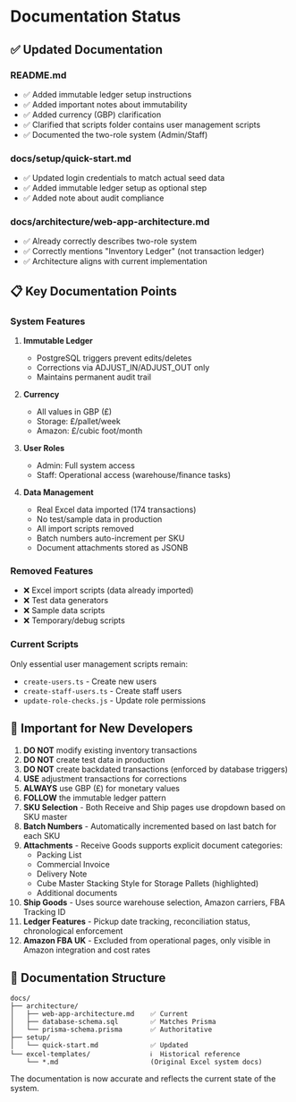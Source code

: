 # Documentation Status

## ✅ Updated Documentation

### README.md
- ✅ Added immutable ledger setup instructions
- ✅ Added important notes about immutability
- ✅ Added currency (GBP) clarification
- ✅ Clarified that scripts folder contains user management scripts
- ✅ Documented the two-role system (Admin/Staff)

### docs/setup/quick-start.md
- ✅ Updated login credentials to match actual seed data
- ✅ Added immutable ledger setup as optional step
- ✅ Added note about audit compliance

### docs/architecture/web-app-architecture.md
- ✅ Already correctly describes two-role system
- ✅ Correctly mentions "Inventory Ledger" (not transaction ledger)
- ✅ Architecture aligns with current implementation

## 📋 Key Documentation Points

### System Features
1. **Immutable Ledger**
   - PostgreSQL triggers prevent edits/deletes
   - Corrections via ADJUST_IN/ADJUST_OUT only
   - Maintains permanent audit trail

2. **Currency**
   - All values in GBP (£)
   - Storage: £/pallet/week
   - Amazon: £/cubic foot/month

3. **User Roles**
   - Admin: Full system access
   - Staff: Operational access (warehouse/finance tasks)

4. **Data Management**
   - Real Excel data imported (174 transactions)
   - No test/sample data in production
   - All import scripts removed
   - Batch numbers auto-increment per SKU
   - Document attachments stored as JSONB

### Removed Features
- ❌ Excel import scripts (data already imported)
- ❌ Test data generators
- ❌ Sample data scripts
- ❌ Temporary/debug scripts

### Current Scripts
Only essential user management scripts remain:
- `create-users.ts` - Create new users
- `create-staff-users.ts` - Create staff users
- `update-role-checks.js` - Update role permissions

## 🚨 Important for New Developers

1. **DO NOT** modify existing inventory transactions
2. **DO NOT** create test data in production
3. **DO NOT** create backdated transactions (enforced by database triggers)
4. **USE** adjustment transactions for corrections
5. **ALWAYS** use GBP (£) for monetary values
6. **FOLLOW** the immutable ledger pattern
7. **SKU Selection** - Both Receive and Ship pages use dropdown based on SKU master
8. **Batch Numbers** - Automatically incremented based on last batch for each SKU
9. **Attachments** - Receive Goods supports explicit document categories:
   - Packing List
   - Commercial Invoice
   - Delivery Note
   - Cube Master Stacking Style for Storage Pallets (highlighted)
   - Additional documents
10. **Ship Goods** - Uses source warehouse selection, Amazon carriers, FBA Tracking ID
11. **Ledger Features** - Pickup date tracking, reconciliation status, chronological enforcement
12. **Amazon FBA UK** - Excluded from operational pages, only visible in Amazon integration and cost rates

## 📁 Documentation Structure

```
docs/
├── architecture/
│   ├── web-app-architecture.md    ✅ Current
│   ├── database-schema.sql        ✅ Matches Prisma
│   └── prisma-schema.prisma       ✅ Authoritative
├── setup/
│   └── quick-start.md             ✅ Updated
└── excel-templates/               ℹ️  Historical reference
    └── *.md                       (Original Excel system docs)
```

The documentation is now accurate and reflects the current state of the system.
